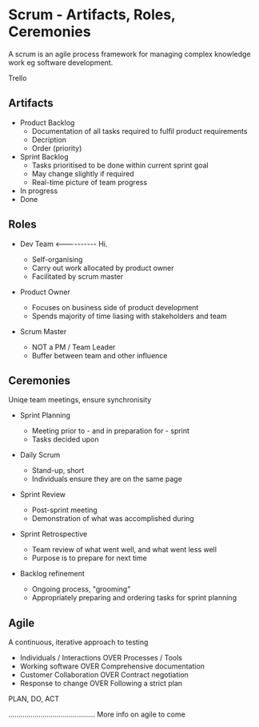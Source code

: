 # Scrum - Artifacts, Roles, Ceremonies

A scrum is an agile process framework for managing complex knowledge work eg software development.

Trello


## Artifacts

- Product Backlog
  - Documentation of all tasks required to fulfil product requirements
  - Decription
  - Order (priority)
- Sprint Backlog
  - Tasks prioritised to be done within current sprint goal
  - May change slightly if required
  - Real-time picture of team progress
- In progress
- Done

## Roles

- Dev Team            <----------        Hi.
  - Self-organising
  - Carry out work allocated by product owner
  - Facilitated by scrum master

- Product Owner  
  - Focuses on business side of product development
  - Spends majority of time liasing with stakeholders and team

- Scrum Master
  - NOT a PM / Team Leader
  - Buffer between team and other influence


## Ceremonies

Uniqe team meetings, ensure synchronisity


- Sprint Planning
  - Meeting prior to - and in preparation for - sprint
  - Tasks decided upon

- Daily Scrum
  - Stand-up, short
  - Individuals ensure they are on the same page

- Sprint Review
  - Post-sprint meeting
  - Demonstration of what was accomplished during

- Sprint Retrospective
  - Team review of what went well, and what went less well
  - Purpose is to prepare for next time

- Backlog refinement
  - Ongoing process, "grooming"
  - Appropriately preparing and ordering tasks for sprint planning



## Agile

A continuous, iterative approach to testing

- Individuals / Interactions    OVER    Processes / Tools
- Working software              OVER    Comprehensive documentation
- Customer Collaboration        OVER    Contract negotiation
- Response to change            OVER    Following a strict plan

PLAN, DO, ACT

........................................... More info on agile to come
